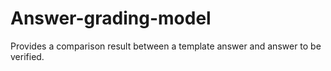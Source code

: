 # Answer-grading-model
Provides a comparison result between a template answer and answer to be verified.
